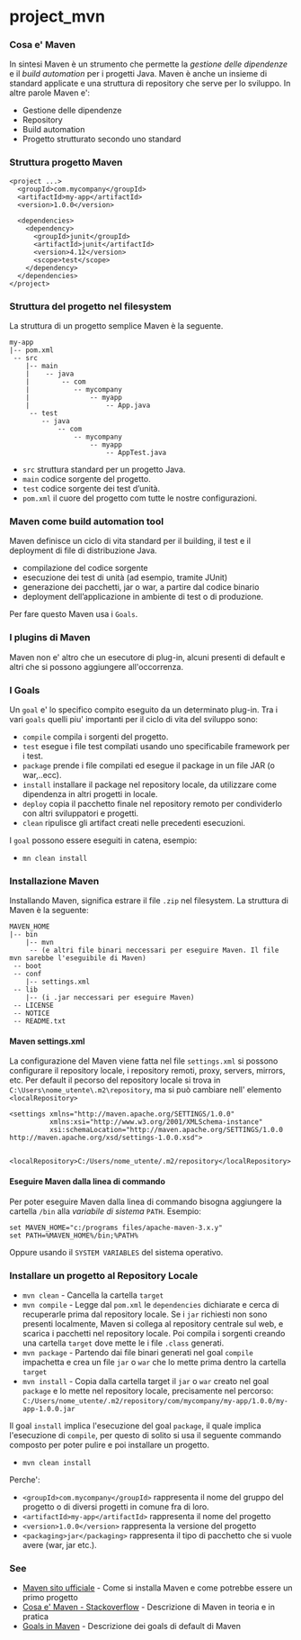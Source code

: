 # project_mvn

### Cosa e' Maven
In sintesi Maven è un strumento che permette la *gestione delle dipendenze* e il *build automation* per i progetti Java.
Maven è anche un insieme di standard applicate e una struttura di repository che serve per lo sviluppo. 
In altre parole Maven e':

- Gestione delle dipendenze
- Repository 
- Build automation
- Progetto strutturato secondo uno standard


### Struttura progetto Maven

```
<project ...>
  <groupId>com.mycompany</groupId>
  <artifactId>my-app</artifactId>
  <version>1.0.0</version>
 
  <dependencies>
    <dependency>
      <groupId>junit</groupId>
      <artifactId>junit</artifactId>
      <version>4.12</version>
      <scope>test</scope>
    </dependency>
  </dependencies>
</project>
```

### Struttura del progetto nel filesystem
La struttura di un progetto semplice Maven è la seguente.
```
my-app
|-- pom.xml
 -- src
    |-- main
    |    -- java
    |        -- com
    |           -- mycompany
    |               -- myapp
    |                   -- App.java
     -- test
        -- java
            -- com
                -- mycompany
                    -- myapp
                        -- AppTest.java
```                 
       
* `src` struttura standard per un progetto Java.
* `main` codice sorgente del progetto.
* `test` codice sorgente dei test d’unità.
* `pom.xml` il cuore del progetto com tutte le nostre configurazioni.
                 
 
### Maven come build automation tool
Maven definisce un ciclo di vita standard per il building, il test e il deployment di file di distribuzione Java.
* compilazione del codice sorgente
* esecuzione dei test di unità (ad esempio, tramite JUnit)
* generazione dei pacchetti, jar o war, a partire dal codice binario
* deployment dell’applicazione in ambiente di test o di produzione.

Per fare questo Maven usa i `Goals`.

### I plugins di Maven
Maven non e' altro che un esecutore di plug-in, alcuni presenti di default e altri che si possono aggiungere all'occorrenza.

### I Goals
Un `goal` e' lo specifico compito eseguito da un determinato plug-in. 
Tra i vari `goals` quelli piu' importanti per il ciclo di vita del sviluppo sono:
- `compile` compila i sorgenti del progetto.
- `test` esegue i file test compilati usando uno specificabile framework per i test.
- `package` prende i file compilati ed esegue il package in un file JAR (o war,..ecc).
- `install` installare il package nel repository locale, da utilizzare come dipendenza in altri progetti in locale.
- `deploy` copia il pacchetto finale nel repository remoto per condividerlo con altri sviluppatori e progetti. 
- `clean` ripulisce gli artifact creati nelle precedenti esecuzioni.

I `goal` possono essere eseguiti in catena, esempio:
- `mn clean install`

### Installazione Maven 
Installando Maven, significa estrare il file `.zip` nel filesystem. La struttura di Maven è la seguente:

```
MAVEN_HOME
|-- bin
    |-- mvn  
     -- (e altri file binari neccessari per eseguire Maven. Il file mvn sarebbe l'eseguibile di Maven)
 -- boot
 -- conf
    |-- settings.xml
 -- lib
    |-- (i .jar neccessari per eseguire Maven)
 -- LICENSE
 -- NOTICE
 -- README.txt
```

#### Maven settings.xml
La configurazione del Maven viene fatta nel file `settings.xml` si possono configurare il repository locale, i repository remoti, proxy, servers, mirrors, etc.
Per default il pecorso del repository locale si trova in `C:\Users\nome_utente\.m2\repository`, ma si può cambiare nell' elemento `<localRepository>`
```
<settings xmlns="http://maven.apache.org/SETTINGS/1.0.0"
          xmlns:xsi="http://www.w3.org/2001/XMLSchema-instance"
          xsi:schemaLocation="http://maven.apache.org/SETTINGS/1.0.0 http://maven.apache.org/xsd/settings-1.0.0.xsd">
  
  <localRepository>C:/Users/nome_utente/.m2/repository</localRepository>
 ``` 

#### Eseguire Maven dalla linea di commando
Per poter eseguire Maven dalla linea di commando bisogna aggiungere la cartella `/bin` alla *variabile di sistema* `PATH`. 
Esempio: 
```
set MAVEN_HOME="c:/programs files/apache-maven-3.x.y"
set PATH=%MAVEN_HOME%/bin;%PATH%
```
Oppure usando il `SYSTEM VARIABLES` del sistema operativo.


### Installare un progetto al Repository Locale

- `mvn clean` - Cancella la cartella `target`
- `mvn compile` - Legge dal `pom.xml` le `dependencies` dichiarate e cerca di recuperarle prima dal repository locale. 
Se i `jar` richiesti non sono presenti localmente, Maven si collega al repository centrale sul web, e scarica i pacchetti nel repository locale.
Poi compila i sorgenti creando una cartella `target` dove mette le i file `.class` generati.
- `mvn package` - Partendo dai file binari generati nel goal `compile` impachetta e crea un file `jar` o `war` che lo mette prima dentro la cartella `target`
- `mvn install` - Copia dalla cartella target il `jar` o `war` creato nel goal `package` e lo mette nel repository locale, precisamente nel percorso:
`C:/Users/nome_utente/.m2/repository/com/mycompany/my-app/1.0.0/my-app-1.0.0.jar`

Il goal `install` implica l'esecuzione del goal `package`, il quale implica l'esecuzione di `compile`, per questo di solito si usa il seguente 
commando composto per poter pulire e poi installare un progetto.
- `mvn clean install`


Perche':
- `<groupId>com.mycompany</groupId>` rappresenta il nome del gruppo del progetto o di diversi progetti in comune fra di loro. 
- `<artifactId>my-app</artifactId>` rappresenta il nome del progetto
- `<version>1.0.0</version>` rappresenta la versione del progetto
- `<packaging>jar</packaging>` rappresenta il tipo di pacchetto che si vuole avere (war, jar etc.). 


### See
* [Maven sito ufficiale](https://maven.apache.org/guides/getting-started/maven-in-five-minutes.html) - Come si installa Maven e come potrebbe essere un primo progetto 
* [Cosa e' Maven - Stackoverflow](https://stackoverflow.com/questions/13335351/what-does-maven-do-in-theory-and-in-practice-when-is-it-worth-to-use-it) - Descrizione di Maven in teoria e in pratica
* [Goals in Maven](https://www.baeldung.com/maven-goals-phases) - Descrizione dei goals di default di Maven